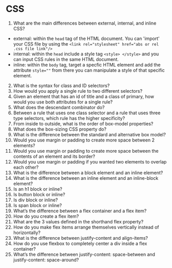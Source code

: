 # CSS
1. What are the main differences between external, internal, and inline CSS?
* external: within the ``head`` tag of the HTML document. You can 'import' your CSS file by using the ``<link rel="stylesheet" href="abs or rel .css file link"/>``
* internal: within the ``head`` include a style tag ``<style> </style>`` and you can input CSS rules in the same HTML document.
* inline: within the ``body`` tag, target a specfic HTML element and add the attribute ``style=""`` from there you can manipulate a style of that specific element.
2. What is the syntax for class and ID selectors?
3. How would you apply a single rule to two different selectors?
4. Given an element that has an id of title and a class of primary, how would you use both
attributes for a single rule?
5. What does the descendant combinator do?
6. Between a rule that uses one class selector and a rule that uses three type selectors,
which rule has the higher specificity?
7. From inside to outside, what is the order of box-model properties?
8. What does the box-sizing CSS property do?
9. What is the difference between the standard and alternative box model?
10. Would you use margin or padding to create more space between 2 elements?
11. Would you use margin or padding to create more space between the contents of an
element and its border?
12. Would you use margin or padding if you wanted two elements to overlap each other?
13. What is the difference between a block element and an inline element?
14. What is the difference between an inline element and an inline-block element?
15. Is an h1 block or inline?
16. Is button block or inline?
17. Is div block or inline?
18. Is span block or inline?
19. What’s the difference between a flex container and a flex item?
20. How do you create a flex item?
21. What are the 3 values defined in the shorthand flex property?
22. How do you make flex items arrange themselves vertically instead of horizontally?
23. What is the difference between justify-content and align-items?
24. How do you use flexbox to completely center a div inside a flex container?
25. What’s the difference between justify-content: space-between and justify-content:
space-around?
